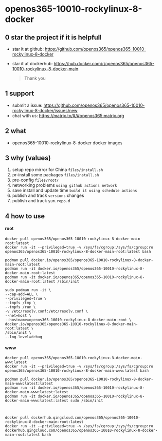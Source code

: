 # openos365-10010-rockylinux-8-docker

## 0 star the project if it is helpfull

* star it at github: https://github.com/openos365/openos365-10010-rockylinux-8-docker
* star it at dockerhub: https://hub.docker.com/r/openos365/openos365-10010-rockylinux-8-docker-main

  > Thank you

## 1 support

* submit a issue: https://github.com/openos365/openos365-10010-rockylinux-8-docker/issues/new
* chat with us: https://matrix.to/#/#openos365:matrix.org

## 2 what

* openos365-10010-rockylinux-8-docker docker images
  
## 3 why (values)

1. setup repo mirror for China `files/install.sh`
1. pr-install some packages `files/install.sh`
1. pre-config `files/root/`
1. networking problems `using github actions network`
1. save install and update time `build it using schedule actions`
1. publish and track `versions` changes
1. publish and track `yum.repo.d`

## 4 how to use

#### root
```
docker pull openos365/openos365-10010-rockylinux-8-docker-main-root:latest
docker run -it --privileged=true -v /sys/fs/cgroup:/sys/fs/cgroup:ro openos365/openos365-10010-rockylinux-8-docker-main-root:latest bash

podman pull docker.io/openos365/openos365-10010-rockylinux-8-docker-main-root:latest
podman run -it docker.io/openos365/openos365-10010-rockylinux-8-docker-main-root:latest
podman run -it docker.io/openos365/openos365-10010-rockylinux-8-docker-main-root:latest /sbin/init

sudo podman run -it \
--cap-add=ALL \
--privileged=true \
--tmpfs /tmp \
--tmpfs /run \
-v /etc/resolv.conf:/etc/resolv.conf \
--net=host \
--hostname=openos365-10010-rockylinux-8-docker-main-root \
docker.io/openos365/openos365-10010-rockylinux-8-docker-main-root:latest \
/sbin/init \
--log-level=debug

```
#### www

```
docker pull openos365/openos365-10010-rockylinux-8-docker-main-www:latest
docker run -it --privileged=true -v /sys/fs/cgroup:/sys/fs/cgroup:ro openos365/openos365-10010-rockylinux-8-docker-main-www:latest bash

podman pull docker.io/openos365/openos365-10010-rockylinux-8-docker-main-www:latest:latest
podman run -it docker.io/openos365/openos365-10010-rockylinux-8-docker-main-www:latest:latest
podman run -it docker.io/openos365/openos365-10010-rockylinux-8-docker-main-www:latest:latest sudo /sbin/init



docker pull dockerhub.qingcloud.com/openos365/openos365-10010-rockylinux-8-docker-main-root:latest
docker run -it --privileged=true -v /sys/fs/cgroup:/sys/fs/cgroup:ro dockerhub.qingcloud.com/openos365/openos365-10010-rockylinux-8-docker-main-root:latest bash


```
